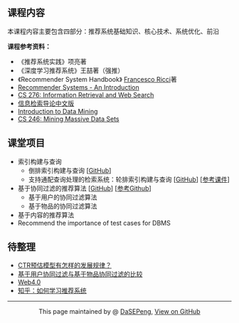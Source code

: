 ## 课程内容

本课程内容主要包含四部分：推荐系统基础知识、核心技术、系统优化、前沿

**课程参考资料：**
- 《推荐系统实践》项亮著
- 《深度学习推荐系统》王喆著（强推）
- 《Recommender System Handbook》 [Francesco Ricci](http://www.inf.unibz.it/~ricci/)著
- [Recommender Systems - An Introduction](http://recommenderbook.net/)
- [CS 276: Information Retrieval and Web Search](https://web.stanford.edu/class/cs276/)
- [信息检索导论中文版](http://staff.ustc.edu.cn/~network/ir/)
- [Introduction to Data Mining](https://www-users.cs.umn.edu/~kumar001/dmbook/index.php)
- [CS 246: Mining Massive Data Sets](http://web.stanford.edu/class/cs246/)

## 课堂项目
- 索引构建与查询
  - 倒排索引构建与查询 [[GitHub](https://github.com/DaSEPeng/RecSys/tree/master/lab_1_2_inverted_indices_and_query)]
  - 支持通配查询处理的检索系统：轮排索引构建与查询 [[GitHub](https://github.com/DaSEPeng/RecSys/tree/master/lab_3_4_permuterm_indices_and_query)] [[参考课件](https://wenku.baidu.com/view/82397684b04e852458fb770bf78a6529657d356a.html)]
- 基于协同过滤的推荐算法 [[GitHub](https://github.com/DaSEPeng/RecSys/tree/master/lab_5678_collaborative_filtering)] [[参考Github](https://github.com/Magic-Bubble)]
  - 基于用户的协同过滤算法
  - 基于物品的协同过滤算法
- 基于内容的推荐算法
- Recommend the importance of test cases for DBMS


## 待整理
- [CTR预估模型有怎样的发展规律？](https://www.zhihu.com/question/363531892/answer/1062392197)
- [基于用户协同过滤与基于物品协同过滤的比较](https://blog.csdn.net/shenxiaoming77/article/details/51566481)
- [Web4.0](https://blog.csdn.net/sinat_29485667/article/details/81147705)
- [知乎：如何学习推荐系统](https://www.zhihu.com/question/21251105)


------------------------------------------------------------

<div style="text-align:center;">
This page maintained by @ <a href="https://dasepeng.github.io/">DaSEPeng</a>, 	
<a href="https://github.com/DaSEPeng/RecSys/">View on GitHub</a>
</div>

